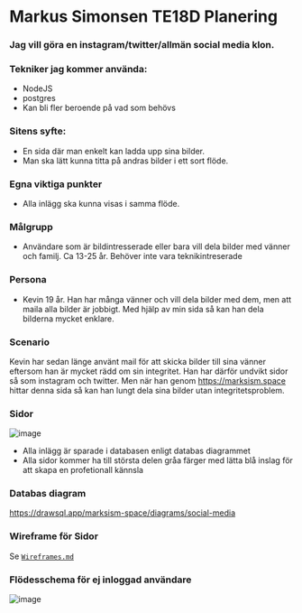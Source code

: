 # Markus Simonsen TE18D Planering

### Jag vill göra en instagram/twitter/allmän social media klon.

### Tekniker jag kommer använda:
- NodeJS
- postgres
- Kan bli fler beroende på vad som behövs

### Sitens syfte:
- En sida där man enkelt kan ladda upp sina bilder.
- Man ska lätt kunna titta på andras bilder i ett sort flöde.

### Egna viktiga punkter
- Alla inlägg ska kunna visas i samma flöde.

### Målgrupp
- Användare som är bildintresserade eller bara vill dela bilder med vänner och familj. Ca 13-25 år. Behöver inte vara teknikintreserade

### Persona
- Kevin 19 år. Han har många vänner och vill dela bilder med dem, men att maila alla bilder är jobbigt. Med hjälp av min sida så kan han dela bilderna mycket enklare.

### Scenario
Kevin har sedan länge använt mail för att skicka bilder till sina vänner eftersom han är mycket rädd om sin integritet. Han har därför undvikt sidor så som instagram och twitter. Men när han genom https://marksism.space hittar denna sida så kan han lungt dela sina bilder utan integritetsproblem.

### Sidor
![image](https://user-images.githubusercontent.com/33492046/115359942-72b19c00-a1bf-11eb-8146-98ff3e134eee.png)
- Alla inlägg är sparade i databasen enligt databas diagrammet
- Alla sidor kommer ha till största delen gråa färger med lätta blå inslag för att skapa en profetionall kännsla

### Databas diagram
https://drawsql.app/marksism-space/diagrams/social-media

### Wireframe för Sidor

Se [`Wireframes.md`](https://github.com/Markussim/markus-simonsen-slutprojekt-WEUWEB02-WESWEB01/blob/main/wireframes.md)

### Flödesschema för ej inloggad användare
![image](https://user-images.githubusercontent.com/33492046/115363915-2bc5a580-a1c3-11eb-86c5-46bc739cfb49.png)

